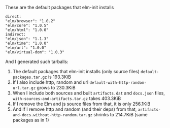 These are the default packages that elm-init installs
```
direct:
"elm/browser": "1.0.2"
"elm/core": "1.0.5"
"elm/html": "1.0.0"
indirect:
"elm/json": "1.1.3"
"elm/time": "1.0.0"
"elm/url": "1.0.0"
"elm/virtual-dom": "1.0.3"
```

And I generated such tarballs:

1. The default packages that elm-init installs (only source files) `default-packages.tar.gz` is 193.3KiB
2. If I also include http, random and url `default-with-http-random-url.tar.gz` grows to 230.3KiB
3. When I include both sources and built `artifacts.dat` and `docs.json` files, `with-sources-and-artifacts.tar.gz` takes 403.3KiB
4. If I remove the Elm and js source files from that, it is only 256.1KiB
5. And if I remove http and random (and their deps) from that, `artifacts-and-docs.without-http-random.tar.gz` shrinks to 214.7KiB (same packages as in 1)
